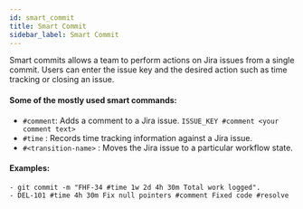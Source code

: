 ```yaml
---
id: smart_commit
title: Smart Commit
sidebar_label: Smart Commit
---
```


Smart commits allows a team to perform actions on Jira issues from a single commit.  Users can enter the issue key and the desired action such as time tracking or closing an issue.

#### Some of the mostly used smart commands:

* `#comment`:  Adds a comment to a Jira issue. `ISSUE_KEY #comment <your comment text>`
* `#time` : Records time tracking information against a Jira issue.
* `#<transition-name>` :  Moves the Jira issue to a particular workflow state.

#### Examples:

    - git commit -m "FHF-34 #time 1w 2d 4h 30m Total work logged".
    - DEL-101 #time 4h 30m Fix null pointers #comment Fixed code #resolve
